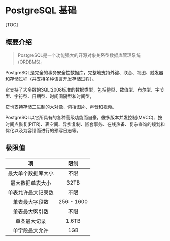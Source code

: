 # PostgreSQL 基础

[TOC]

## 概要介绍

> PostgreSQL是一个功能强大的开源对象关系型数据库管理系统(ORDBMS)。

PostgreSQL是完全的事务安全性数据库，完整地支持外键、联合、视图、触发器和存储过程（并支持多种语言开发存储过程）。

它支持了大多数的SQL:2008标准的数据类型，包括整型、数值型、布尔型、字节型、字符型、日期型、时间间隔型和时间型，

它也支持存储二进制的大对像，包括图片、声音和视频。

PostgreSQL以它所具有的各种高级功能而自豪，像多版本并发控制(MVCC)、按时间点恢复(PITR)、表空间、异步复制、嵌套事务、在线热备、复杂查询的规划和优化以及为容错而进行的预写日志等。

## 极限值

| 项 | 限制 |
| :-: | :-: |
| 最大单个数据库大小 | 不限 |
| 最大数据单表大小 | 32TB |
| 单表允许最大记录数 | 不限 |
| 单表最大字段数 | 256 - 1600 |
| 单表最大索引数 | 不限 |
| 单条最大记录 | 1.6TB |
| 单字段最大允许 | 1GB |
